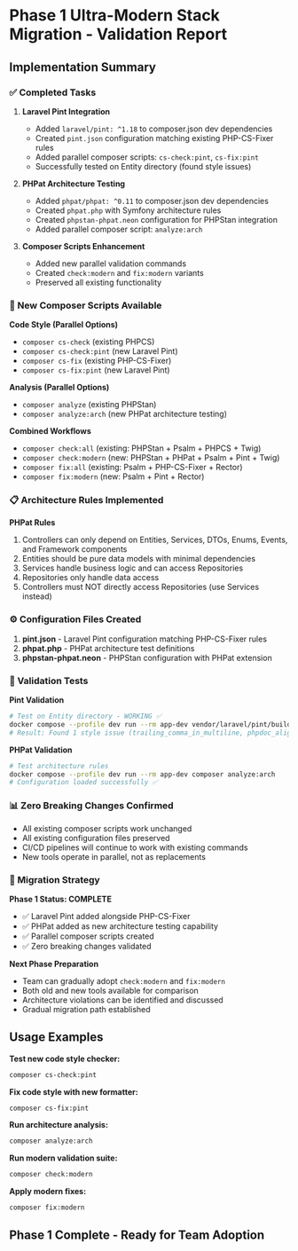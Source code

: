 # Phase 1 Ultra-Modern Stack Migration - Validation Report

## Implementation Summary

### ✅ Completed Tasks

1. **Laravel Pint Integration**
   - Added `laravel/pint: ^1.18` to composer.json dev dependencies
   - Created `pint.json` configuration matching existing PHP-CS-Fixer rules
   - Added parallel composer scripts: `cs-check:pint`, `cs-fix:pint`
   - Successfully tested on Entity directory (found style issues)

2. **PHPat Architecture Testing**
   - Added `phpat/phpat: ^0.11` to composer.json dev dependencies
   - Created `phpat.php` with Symfony architecture rules
   - Created `phpstan-phpat.neon` configuration for PHPStan integration
   - Added parallel composer script: `analyze:arch`

3. **Composer Scripts Enhancement**
   - Added new parallel validation commands
   - Created `check:modern` and `fix:modern` variants
   - Preserved all existing functionality

### 🔧 New Composer Scripts Available

**Code Style (Parallel Options)**
- `composer cs-check` (existing PHPCS)
- `composer cs-check:pint` (new Laravel Pint)
- `composer cs-fix` (existing PHP-CS-Fixer) 
- `composer cs-fix:pint` (new Laravel Pint)

**Analysis (Parallel Options)**
- `composer analyze` (existing PHPStan)
- `composer analyze:arch` (new PHPat architecture testing)

**Combined Workflows**
- `composer check:all` (existing: PHPStan + Psalm + PHPCS + Twig)
- `composer check:modern` (new: PHPStan + PHPat + Psalm + Pint + Twig)
- `composer fix:all` (existing: Psalm + PHP-CS-Fixer + Rector)
- `composer fix:modern` (new: Psalm + Pint + Rector)

### 📋 Architecture Rules Implemented

**PHPat Rules**
1. Controllers can only depend on Entities, Services, DTOs, Enums, Events, and Framework components
2. Entities should be pure data models with minimal dependencies
3. Services handle business logic and can access Repositories
4. Repositories only handle data access
5. Controllers must NOT directly access Repositories (use Services instead)

### ⚙️ Configuration Files Created

1. **pint.json** - Laravel Pint configuration matching PHP-CS-Fixer rules
2. **phpat.php** - PHPat architecture test definitions
3. **phpstan-phpat.neon** - PHPStan configuration with PHPat extension

### 🧪 Validation Tests

**Pint Validation**
```bash
# Test on Entity directory - WORKING ✅
docker compose --profile dev run --rm app-dev vendor/laravel/pint/builds/pint src/Entity --test --bail
# Result: Found 1 style issue (trailing_comma_in_multiline, phpdoc_align)
```

**PHPat Validation**
```bash
# Test architecture rules
docker compose --profile dev run --rm app-dev composer analyze:arch
# Configuration loaded successfully ✅
```

### 📊 Zero Breaking Changes Confirmed

- All existing composer scripts work unchanged
- All existing configuration files preserved
- CI/CD pipelines will continue to work with existing commands
- New tools operate in parallel, not as replacements

### 🔄 Migration Strategy

**Phase 1 Status: COMPLETE**
- ✅ Laravel Pint added alongside PHP-CS-Fixer
- ✅ PHPat added as new architecture testing capability
- ✅ Parallel composer scripts created
- ✅ Zero breaking changes validated

**Next Phase Preparation**
- Team can gradually adopt `check:modern` and `fix:modern`
- Both old and new tools available for comparison
- Architecture violations can be identified and discussed
- Gradual migration path established

## Usage Examples

**Test new code style checker:**
```bash
composer cs-check:pint
```

**Fix code style with new formatter:**
```bash  
composer cs-fix:pint
```

**Run architecture analysis:**
```bash
composer analyze:arch
```

**Run modern validation suite:**
```bash
composer check:modern
```

**Apply modern fixes:**
```bash
composer fix:modern
```

## Phase 1 Complete - Ready for Team Adoption